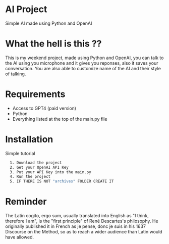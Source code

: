 
# AI Project
Simple AI made using Python and OpenAI

# What the hell is this ??
This is my weekend project, made using Python and OpenAI, you can talk to the AI using you microphone and it gives you reponses, also it saves your conversation. You are also able to customize name of the AI and their style of talking.

# Requirements
- Access to GPT4 (paid version)
- Python
- Everything listed at the top of the main.py file


# Installation

Simple tutorial

```bash
  1. Download the project
  2. Get your OpenAI API Key
  3. Put your API Key into the main.py
  4. Run the project
  5. IF THERE IS NOT "archives" FOLDER CREATE IT
```

# Reminder
The Latin cogito, ergo sum, usually translated into English as "I think, therefore I am", is the "first principle" of René Descartes's philosophy. He originally published it in French as je pense, donc je suis in his 1637 Discourse on the Method, so as to reach a wider audience than Latin would have allowed.


